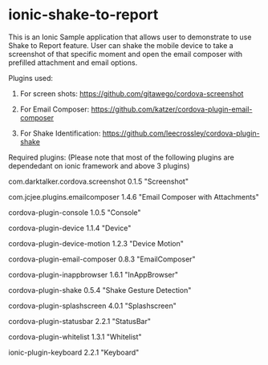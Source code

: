 # ionic-shake-to-report
This is an Ionic Sample application that allows user to demonstrate to use Shake to Report feature.
User can shake the mobile device to take a screenshot of that specific moment and open the email composer with prefilled attachment and email options.

Plugins used:

1. For screen shots: https://github.com/gitawego/cordova-screenshot

2. For Email Composer: https://github.com/katzer/cordova-plugin-email-composer

3. For Shake Identification: https://github.com/leecrossley/cordova-plugin-shake

Required plugins: (Please note that most of the following plugins are dependedant on ionic framework and above 3 plugins)


com.darktalker.cordova.screenshot 0.1.5 "Screenshot"

com.jcjee.plugins.emailcomposer 1.4.6 "Email Composer with Attachments"

cordova-plugin-console 1.0.5 "Console"

cordova-plugin-device 1.1.4 "Device"

cordova-plugin-device-motion 1.2.3 "Device Motion"

cordova-plugin-email-composer 0.8.3 "EmailComposer"

cordova-plugin-inappbrowser 1.6.1 "InAppBrowser"

cordova-plugin-shake 0.5.4 "Shake Gesture Detection"

cordova-plugin-splashscreen 4.0.1 "Splashscreen"

cordova-plugin-statusbar 2.2.1 "StatusBar"

cordova-plugin-whitelist 1.3.1 "Whitelist"

ionic-plugin-keyboard 2.2.1 "Keyboard"
